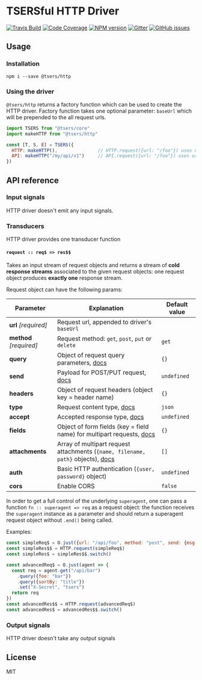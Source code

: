 # TSERSful HTTP Driver

[![Travis Build](https://img.shields.io/travis/tsers-js/http/master.svg?style=flat-square)](https://travis-ci.org/tsers-js/http)
[![Code Coverage](https://img.shields.io/codecov/c/github/tsers-js/http/master.svg?style=flat-square)](https://codecov.io/github/tsers-js/http)
[![NPM version](https://img.shields.io/npm/v/@tsers/http.svg?style=flat-square)](https://www.npmjs.com/package/@tsers/http)
[![Gitter](https://img.shields.io/gitter/room/tsers-js/chat.js.svg?style=flat-square)](https://gitter.im/tsers-js/chat)
[![GitHub issues](https://img.shields.io/badge/issues-%40tsers%2Fcore-blue.svg?style=flat-square)](https://github.com/tsers-js/core/issues)

## Usage

### Installation

```
npm i --save @tsers/http
``` 

### Using the driver

`@tsers/http` returns a factory function which can be used to create
the HTTP driver. Factory function takes one optional parameter: `baseUrl` which
will be prepended to the all request urls. 

```javascript
import TSERS from "@tsers/core"
import makeHTTP from "@tsers/http"

const [T, S, E] = TSERS({
  HTTP: makeHTTP(),               // HTTP.request({url: "/foo"}) uses url "/foo"
  API: makeHTTP("/my/api/v1")     // API.request({url: "/foo"}) uses url "/my/api/v1/foo"
})
```

## API reference

### Input signals

HTTP driver doesn't emit any input signals.

### Transducers

HTTP driver provides one transducer function

#### `request :: req$ => res$$` 

Takes an input stream of request objects and returns a stream of **cold 
response streams** associated to the given request objects: one request 
object produces **exactly one** response stream.

Request object can have the following params:

Parameter | Explanation | Default value |
----------|-------------|---------------
| **url** *[required]* | Request url, appended to driver's `baseUrl` | | 
| **method** *[required]* | Request method: `get`, `post`, `put` or `delete` | `get` | 
| **query** | Object of request query parameters, [docs](https://visionmedia.github.io/superagent/#get-requests) | `{}` |
| **send** | Payload for POST/PUT request, [docs](https://visionmedia.github.io/superagent/#post-/-put-requests) | `undefined`  |
| **headers** | Object of request headers (object key = header name) | `{}`  |
| **type** | Request content type, [docs](https://visionmedia.github.io/superagent/#setting-the-content-type) | `json`  |
| **accept** | Accepted response type, [docs](https://visionmedia.github.io/superagent/#setting-accept) | `undefined`  |
| **fields** | Object of form fields (key = field name) for multipart requests, [docs](https://visionmedia.github.io/superagent/#multipart-requests) | `{}` |
| **attachments** | Array of multipart request attachments (`{name, filename, path}` objects), [docs](https://visionmedia.github.io/superagent/#multipart-requests) | `[]`  |
| **auth** | Basic HTTP authentication (`{user, password}` object) | `undefined`  |
| **cors** | Enable CORS | `false`  |

In order to get a full control of the underlying `superagent`, one can pass a
function `fn :: superagent => req`  as a request object: the function receives
the `superagent` instance as a parameter and should return a superagent request 
object without `.end()` being called.

Examples:
```javascript
const simpleReq$ = O.just({url: "/api/foo", method: "post", send: {msg: "tsers!"}})
const simpleRes$$ = HTTP.request(simpleReq$)
const simpleRes$ = simpleRes$$.switch()

const advancedReq$ = O.just(agent => {
  const req = agent.get("/api/bar")
    .query({foo: "bar"})
    .query({sortBy: "title"})
    .set("X-Secret", "tsers")
  return req
})
const advancedRes$$ = HTTP.request(advancedReq$)
const advancedRes$ = advancedRes$$.switch()
```

### Output signals

HTTP driver doesn't take any output signals

## License

MIT

